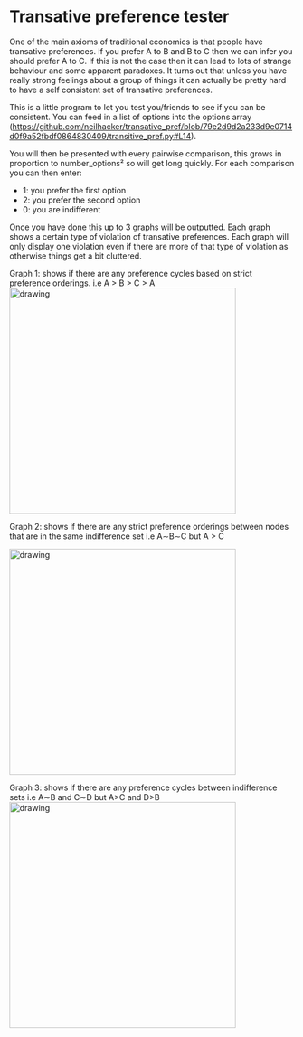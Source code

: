 # Transative preference tester

One of the main axioms of traditional economics is that people have transative preferences. If you prefer A to B and B to C then we can infer you should prefer A to C. If this is not the case then it can lead to lots of strange behaviour and some apparent paradoxes. It turns out that unless you have really strong feelings about a group of things it can actually be pretty hard to have a self consistent set of transative preferences. 

This is a little program to let you test you/friends to see if you can be consistent. You can feed in a list of options into the options array (https://github.com/neilhacker/transative_pref/blob/79e2d9d2a233d9e0714d0f9a52fbdf0864830409/transitive_pref.py#L14). 

You will then be presented with every pairwise comparison, this grows in proportion to number_options² so will get long quickly. For each comparison you can then enter:
* 1: you prefer the first option
* 2: you prefer the second option
* 0: you are indifferent

Once you have done this up to 3 graphs will be outputted. Each graph shows a certain type of violation of transative preferences. Each graph will only display one violation even if there are more of that type of violation as otherwise things get a bit cluttered. 

Graph 1: shows if there are any preference cycles based on strict preference orderings. 
i.e A > B > C > A
<img src="https://github.com/neilhacker/transative_pref/blob/master/ExampleGraphs/Graph1.png" alt="drawing" width="400"/>

Graph 2: shows if there are any strict preference orderings between nodes that are in the same indifference set
i.e A∼B∼C but A > C

<img src="https://github.com/neilhacker/transative_pref/blob/master/ExampleGraphs/Graph2.png" alt="drawing" width="400"/>

Graph 3: shows if there are any preference cycles between indifference sets
i.e A∼B and C∼D but A>C and D>B
<img src="https://github.com/neilhacker/transative_pref/blob/master/ExampleGraphs/Graph3.png" alt="drawing" width="400"/>



